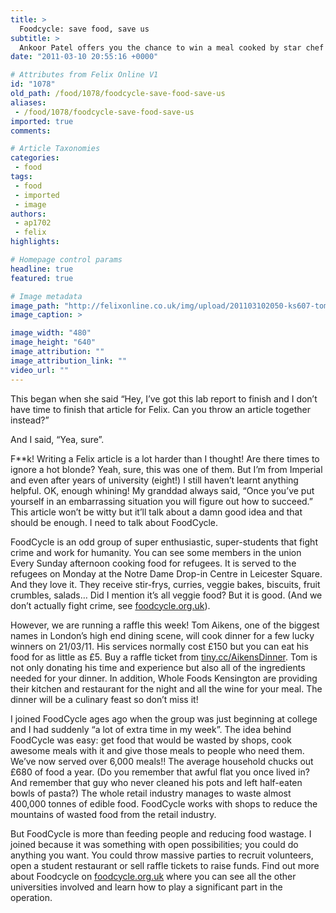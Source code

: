 ```yaml
---
title: >
  Foodcycle: save food, save us
subtitle: >
  Ankoor Patel offers you the chance to win a meal cooked by star chef Tom Aiken
date: "2011-03-10 20:55:16 +0000"

# Attributes from Felix Online V1
id: "1078"
old_path: /food/1078/foodcycle-save-food-save-us
aliases:
 - /food/1078/foodcycle-save-food-save-us
imported: true
comments:

# Article Taxonomies
categories:
 - food
tags:
 - food
 - imported
 - image
authors:
 - ap1702
 - felix
highlights:

# Homepage control params
headline: true
featured: true

# Image metadata
image_path: "http://felixonline.co.uk/img/upload/201103102050-ks607-tomaiken.jpg"
image_caption: >

image_width: "480"
image_height: "640"
image_attribution: ""
image_attribution_link: ""
video_url: ""
---
```


This began when she said “Hey, I’ve got this lab report to finish and I don’t have time to finish that article for Felix. Can you throw an article together instead?”

And I said, “Yea, sure”.

F**k! Writing a Felix article is a lot harder than I thought! Are there times to ignore a hot blonde? Yeah, sure, this was one of them. But I’m from Imperial and even after years of university (eight!) I still haven’t learnt anything helpful. OK, enough whining! My granddad always said, “Once you’ve put yourself in an embarrassing situation you will figure out how to succeed.” This article won’t be witty but it’ll talk about a damn good idea and that should be enough. I need to talk about FoodCycle.

FoodCycle is an odd group of super enthusiastic, super-students that fight crime and work for humanity. You can see some members in the union Every Sunday afternoon cooking food for refugees. It is served to the refugees on Monday at the Notre Dame Drop-in Centre in Leicester Square. And they love it. They receive stir-frys, curries, veggie bakes, biscuits, fruit crumbles, salads… Did I mention it’s all veggie food? But it is good. (And we don’t actually fight crime, see [foodcycle.org.uk](http://foodcycle.org.uk)).

However, we are running a raffle this week! Tom Aikens, one of the biggest names in London’s high end dining scene, will cook dinner for a few lucky winners on 21/03/11. His services normally cost £150 but you can eat his food for as little as £5. Buy a raffle ticket from [tiny.cc/AikensDinner](http://tiny.cc/AikensDinner). Tom is not only donating his time and experience but also all of the ingredients needed for your dinner. In addition, Whole Foods Kensington are providing their kitchen and restaurant for the night and all the wine for your meal. The dinner will be a culinary feast so don’t miss it!

I joined FoodCycle ages ago when the group was just beginning at college and I had suddenly “a lot of extra time in my week”. The idea behind FoodCycle was easy: get food that would be wasted by shops, cook awesome meals with it and give those meals to people who need them. We’ve now served over 6,000 meals!! The average household chucks out £680 of food a year. (Do you remember that awful flat you once lived in? And remember that guy who never cleaned his pots and left half-eaten bowls of pasta?) The whole retail industry manages to waste almost 400,000 tonnes of edible food. FoodCycle works with shops to reduce the mountains of wasted food from the retail industry.

But FoodCycle is more than feeding people and reducing food wastage. I joined because it was something with open possibilities; you could do anything you want. You could throw massive parties to recruit volunteers, open a student restaurant or sell raffle tickets to raise funds. Find out more about Foodcycle on [foodcycle.org.uk](http://foodcycle.org.uk) where you can see all the other universities involved and learn how to play a significant part in the operation.
